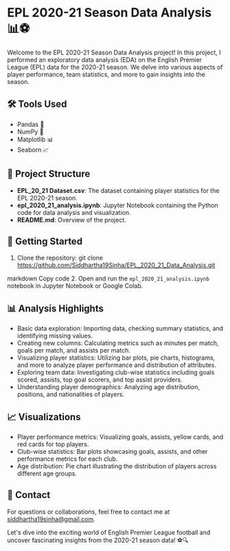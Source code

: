 # EPL 2020-21 Season Data Analysis 📊⚽

Welcome to the EPL 2020-21 Season Data Analysis project! In this project, I performed an exploratory data analysis (EDA) on the English Premier League (EPL) data for the 2020-21 season. We delve into various aspects of player performance, team statistics, and more to gain insights into the season.

## 🛠️ Tools Used
- Pandas 🐼
- NumPy 🔢
- Matplotlib 📊
- Seaborn 📈

## 📂 Project Structure
- **EPL_20_21 Dataset.csv**: The dataset containing player statistics for the EPL 2020-21 season.
- **epl_2020_21_analysis.ipynb**: Jupyter Notebook containing the Python code for data analysis and visualization.
- **README.md**: Overview of the project.

## 🚀 Getting Started
1. Clone the repository:
git clone https://github.com/Siddhartha19Sinha/EPL_2020_21_Data_Analysis.git

markdown
Copy code
2. Open and run the `epl_2020_21_analysis.ipynb` notebook in Jupyter Notebook or Google Colab.

## 📊 Analysis Highlights
- Basic data exploration: Importing data, checking summary statistics, and identifying missing values.
- Creating new columns: Calculating metrics such as minutes per match, goals per match, and assists per match.
- Visualizing player statistics: Utilizing bar plots, pie charts, histograms, and more to analyze player performance and distribution of attributes.
- Exploring team data: Investigating club-wise statistics including goals scored, assists, top goal scorers, and top assist providers.
- Understanding player demographics: Analyzing age distribution, positions, and nationalities of players.

## 📈 Visualizations
- Player performance metrics: Visualizing goals, assists, yellow cards, and red cards for top players.
- Club-wise statistics: Bar plots showcasing goals, assists, and other performance metrics for each club.
- Age distribution: Pie chart illustrating the distribution of players across different age groups.

## 📧 Contact
For questions or collaborations, feel free to contact me at [siddhartha19sinha@gmail.com](mailto:siddhartha19sinha@gmail.com).

Let's dive into the exciting world of English Premier League football and uncover fascinating insights from the 2020-21 season data! ⚽🔍

